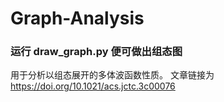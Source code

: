 # Graph-Analysis

### 运行 draw_graph.py 便可做出组态图

用于分析以组态展开的多体波函数性质。
文章链接为 https://doi.org/10.1021/acs.jctc.3c00076
